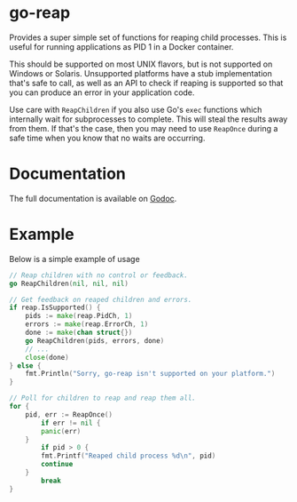 # go-reap

Provides a super simple set of functions for reaping child processes. This is
useful for running applications as PID 1 in a Docker container.

This should be supported on most UNIX flavors, but is not supported on Windows
or Solaris. Unsupported platforms have a stub implementation that's safe to call,
as well as an API to check if reaping is supported so that you can produce an
error in your application code.

Use care with `ReapChildren` if you also use Go's `exec` functions which internally
wait for subprocesses to complete. This will steal the results away from them. If
that's the case, then you may need to use `ReapOnce` during a safe time when you know
that no waits are occurring.

Documentation
=============

The full documentation is available on [Godoc](http://godoc.org/github.com/hashicorp/go-reap).

Example
=======

Below is a simple example of usage

```go
// Reap children with no control or feedback.
go ReapChildren(nil, nil, nil)

// Get feedback on reaped children and errors.
if reap.IsSupported() {
	pids := make(reap.PidCh, 1)
	errors := make(reap.ErrorCh, 1)
	done := make(chan struct{})
	go ReapChildren(pids, errors, done)
	// ...
	close(done)
} else {
	fmt.Println("Sorry, go-reap isn't supported on your platform.")
}

// Poll for children to reap and reap them all.
for {
	pid, err := ReapOnce()
        if err != nil {
		panic(err)
	}
        if pid > 0 {
		fmt.Printf("Reaped child process %d\n", pid)
		continue
	}
        break
}
```

